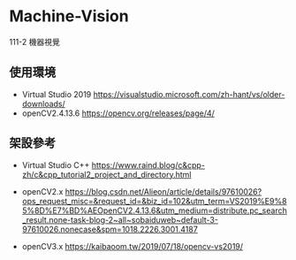 # Machine-Vision
111-2 機器視覺

## 使用環境
- Virtual Studio 2019 https://visualstudio.microsoft.com/zh-hant/vs/older-downloads/
- openCV2.4.13.6 https://opencv.org/releases/page/4/

## 架設參考

- Virtual Studio C++ https://www.raind.blog/c&cpp-zh/c&cpp_tutorial2_project_and_directory.html

- openCV2.x https://blog.csdn.net/Alieon/article/details/97610026?ops_request_misc=&request_id=&biz_id=102&utm_term=VS2019%E9%85%8D%E7%BD%AEOpenCV2.4.13.6&utm_medium=distribute.pc_search_result.none-task-blog-2~all~sobaiduweb~default-3-97610026.nonecase&spm=1018.2226.3001.4187

- openCV3.x https://kaibaoom.tw/2019/07/18/opencv-vs2019/